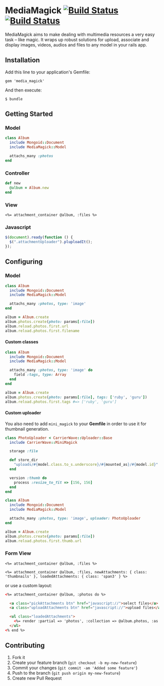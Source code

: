 # MediaMagick [![Build Status](https://secure.travis-ci.org/nudesign/media_magick.png?branch=master)](http://travis-ci.org/nudesign/media_magick) [![Build Status](https://gemnasium.com/nudesign/media_magick.png?travis)](http://gemnasium.com/nudesign/media_magick)

MediaMagick aims to make dealing with multimedia resources a very easy task – like magic. It wraps up robust solutions for upload, associate and display images, videos, audios and files to any model in your rails app.

## Installation

Add this line to your application's Gemfile:

    gem 'media_magick'

And then execute:

    $ bundle

## Getting Started

### Model

``` ruby
class Album
  include Mongoid::Document
  include MediaMagick::Model

  attachs_many :photos
end
```

### Controller

``` ruby
def new
  @album = Album.new
end
```

### View

``` erb
<%= attachment_container @album, :files %>
```

### Javascript

``` javascript
$(document).ready(function () {
  $(".attachmentUploader").pluploadIt();
});
```

## Configuring

### Model

``` ruby
class Album
  include Mongoid::Document
  include MediaMagick::Model

  attachs_many :photos, type: 'image'
end

album = Album.create
album.photos.create(photo: params[:file])
album.reload.photos.first.url
album.reload.photos.first.filename
```

#### Custom classes

``` ruby
class Album
  include Mongoid::Document
  include MediaMagick::Model

  attachs_many :photos, type: 'image' do
    field :tags, type: Array
  end
end

album = Album.create
album.photos.create(photo: params[:file], tags: ['ruby', 'guru'])
album.reload.photos.first.tags #=> ['ruby', 'guru']
```

#### Custom uploader

You also need to add `mini_magick` to your **Gemfile** in order to use it for thumbnail generation.

``` ruby
class PhotoUploader < CarrierWave::Uploader::Base
  include CarrierWave::MiniMagick

  storage :file

  def store_dir
    "uploads/#{model.class.to_s.underscore}/#{mounted_as}/#{model.id}"
  end

  version :thumb do
    process :resize_to_fit => [156, 156]
  end
end
```

``` ruby
class Album
  include Mongoid::Document
  include MediaMagick::Model

  attachs_many :photos, type: 'image', uploader: PhotoUploader
end

album = Album.create
album.photos.create(photo: params[:file])
album.reload.photos.first.thumb.url
```

### Form View

``` erb
<%= attachment_container @album, :files %>

<%= attachment_container @album, :files, newAttachments: { class: 'thumbnails' }, loadedAttachments: { class: 'span3' } %>
```

or use a custom layout:

``` html
<%= attachment_container @album, :photos do %>

  <a class="pickAttachments btn" href="javascript://">select files</a>
  <a class="uploadAttachments btn" href="javascript://">upload files</a>

  <ul class="loadedAttachments">
    <%= render :partial => 'photos', :collection => @album.photos, :as => 'photo' %>
  </ul>
<% end %>
```

## Contributing

1. Fork it
2. Create your feature branch (`git checkout -b my-new-feature`)
3. Commit your changes (`git commit -am 'Added some feature'`)
4. Push to the branch (`git push origin my-new-feature`)
5. Create new Pull Request
